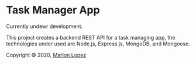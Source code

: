# Task Manager App

Currently undewr development.

This project creates a backend REST API for a task managing app, the technologies under used are Node.js, 
Express.js, MongoDB, and Mongoose.



Copyright © 2020, [Marlon Lopez](https://github.com/marlonlop)